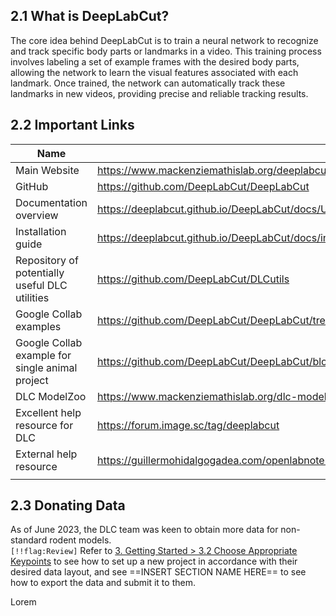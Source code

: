   
  
## 2.1 What is DeepLabCut?  
The core idea behind DeepLabCut is to train a neural network to recognize and track specific body parts or landmarks in a video. This training process involves labeling a set of example frames with the desired body parts, allowing the network to learn the visual features associated with each landmark. Once trained, the network can automatically track these landmarks in new videos, providing precise and reliable tracking results.  
  
## 2.2 Important Links  
  
| Name                                            | Link                                                                                                              |  
| ----------------------------------------------- | ----------------------------------------------------------------------------------------------------------------- |  
| Main Website                                    | <https://www.mackenziemathislab.org/deeplabcut-home>                                                              |  
| GitHub                                          | <https://github.com/DeepLabCut/DeepLabCut>                                                                        |  
| Documentation overview                          | <https://deeplabcut.github.io/DeepLabCut/docs/UseOverviewGuide.html>                                              |  
| Installation guide                              | <https://deeplabcut.github.io/DeepLabCut/docs/installation.html>                                                  |  
| Repository of potentially useful DLC utilities  | <https://github.com/DeepLabCut/DLCutils>                                                                          |  
| Google Collab examples                          | <https://github.com/DeepLabCut/DeepLabCut/tree/main/examples/COLAB>                                                 |  
| Google Collab example for single animal project | <https://github.com/DeepLabCut/DeepLabCut/blob/main/examples/COLAB/COLAB_YOURDATA_TrainNetwork_VideoAnalysis.ipynb> |  
| DLC ModelZoo                                    | <https://www.mackenziemathislab.org/dlc-modelzoo>                                                                   |  
| Excellent help resource for DLC            | <https://forum.image.sc/tag/deeplabcut>                                                                             |  
| External help resource                          | <https://guillermohidalgogadea.com/openlabnotebook/refining-your-dlc-model/>                                        |  
|                                                 |                                                                                                                   |  
  
## 2.3 Donating Data  
As of June 2023, the DLC team was keen to obtain more data for non-standard rodent models.  
`[!!flag:Review]` Refer to [3. Getting Started > 3.2 Choose Appropriate Keypoints](./3.%20Getting%20Started.md#3.2%20Choose%20Appropriate%20Keypoints) to see how to set up a new project in accordance with their desired data layout, and see ==INSERT SECTION NAME HERE== to see how to export the data and submit it to them.  
  
Lorem  
